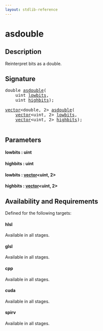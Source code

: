 ```yaml
---
layout: stdlib-reference
---
```


# asdouble

## Description

Reinterpret bits as a double.




## Signature 

<pre>
<span class="code_keyword">double</span> <a href="asdouble.html">asdouble</a>(
    <span class="code_keyword">uint</span> <a href="asdouble.html#decl-lowbits" class="code_param">lowbits</a>,
    <span class="code_keyword">uint</span> <a href="asdouble.html#decl-highbits" class="code_param">highbits</a>);

<a href="index.html" class="code_type">vector</a>&lt;<span class="code_keyword">double</span>, 2&gt; <a href="asdouble.html">asdouble</a>(
    <a href="index.html" class="code_type">vector</a>&lt;<span class="code_keyword">uint</span>, 2&gt; <a href="asdouble.html#decl-lowbits" class="code_param">lowbits</a>,
    <a href="index.html" class="code_type">vector</a>&lt;<span class="code_keyword">uint</span>, 2&gt; <a href="asdouble.html#decl-highbits" class="code_param">highbits</a>);

</pre>

## Parameters

####  <a id="decl-lowbits"></a>lowbits  : uint
####  <a id="decl-highbits"></a>highbits  : uint
####  <a id="decl-lowbits"></a>lowbits  : [vector](../types/vector/index)\<uint, 2\>
####  <a id="decl-highbits"></a>highbits  : [vector](../types/vector/index)\<uint, 2\>

## Availability and Requirements

Defined for the following targets:

#### hlsl
Available in all stages.

#### glsl
Available in all stages.

#### cpp
Available in all stages.

#### cuda
Available in all stages.

#### spirv
Available in all stages.



